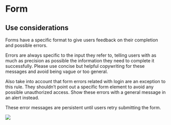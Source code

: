 # Form

## Use considerations

Forms have a specific format to give users feedback on their completion and possible errors.

Errors are always specific to the input they refer to, telling users with as much as precision as possible the information they need to complete it successfully. Please use concise but helpful copywriting for these messages and avoid being vague or too general.

Also take into account that form errors related with login are an exception to this rule. They shouldn’t point out a specific form element to avoid any possible unauthorized access. Show these errors with a general message in an alert instead.

These error messages are persistent until users retry submitting the form. 

![](../../img/sofa_form.jpg)

